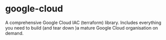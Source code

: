 # google-cloud
A comprehensive Google Cloud IAC (terraform) library. Includes everything you need to build (and tear down )a mature Google Cloud organisation on demand.

